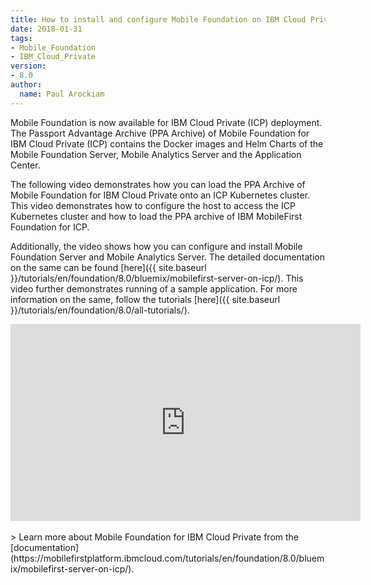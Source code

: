 ```yaml
---
title: How to install and configure Mobile Foundation on IBM Cloud Private
date: 2018-01-31
tags:
- Mobile_Foundation
- IBM_Cloud_Private
version:
- 8.0
author:
  name: Paul Arockiam
---
```

Mobile Foundation is now available for IBM Cloud Private (ICP) deployment. The Passport Advantage Archive (PPA Archive) of Mobile Foundation for IBM Cloud Private (ICP) contains the Docker images and Helm Charts of the Mobile Foundation Server, Mobile Analytics Server and the Application Center.

The following video demonstrates how you can load the PPA Archive of Mobile Foundation for IBM Cloud Private onto an ICP Kubernetes cluster.
This video demonstrates how to configure the host to access the ICP Kubernetes cluster and how to load the PPA archive of IBM MobileFirst Foundation for ICP.

Additionally, the video shows how you can configure and install Mobile Foundation Server and Mobile Analytics Server. The detailed documentation on the same can be found [here]({{ site.baseurl }}/tutorials/en/foundation/8.0/bluemix/mobilefirst-server-on-icp/). This video further demonstrates running of a sample application. For more information on the same, follow the tutorials [here]({{ site.baseurl }}/tutorials/en/foundation/8.0/all-tutorials/).
<br/>
<div class="sizer">
    <div class="embed-responsive embed-responsive-16by9">
        <iframe width="560" height="315" src="https://www.youtube.com/embed/r3vF3g9Y6tE?rel=0&amp;showinfo=0" frameborder="0" allow="autoplay; encrypted-media" allowfullscreen></iframe>
    </div>
</div>

<br/>
> Learn more about Mobile Foundation for IBM Cloud Private from the [documentation](https://mobilefirstplatform.ibmcloud.com/tutorials/en/foundation/8.0/bluemix/mobilefirst-server-on-icp/).
